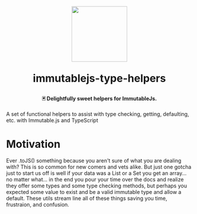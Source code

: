 <h1 align="center">
  <img src="https://i.imgur.com/tuepUj3.jpg" height="150" width="150"/>
  <p align="center">immutablejs-type-helpers</p>
  <p align="center" style="font-size: 0.5em">🃏 Delightfully sweet helpers for ImmutableJs.</p>
</h1>

A set of functional helpers to assist with type checking, getting, defaulting, etc. with Immutable.js and TypeScript

# Motivation

Ever .toJS() something because you aren't sure of what you are dealing with? This is so common for new comers and vets alike. But just one gotcha just to start us off is well if your data was a List or a Set you get an array... no matter what... in the end you pour your time over the docs and realize they offer some types and some type checking methods, but perhaps you expected some value to exist and be a valid immutable type and allow a default. These utils stream line all of these things saving you time, frustraion, and confusion.
